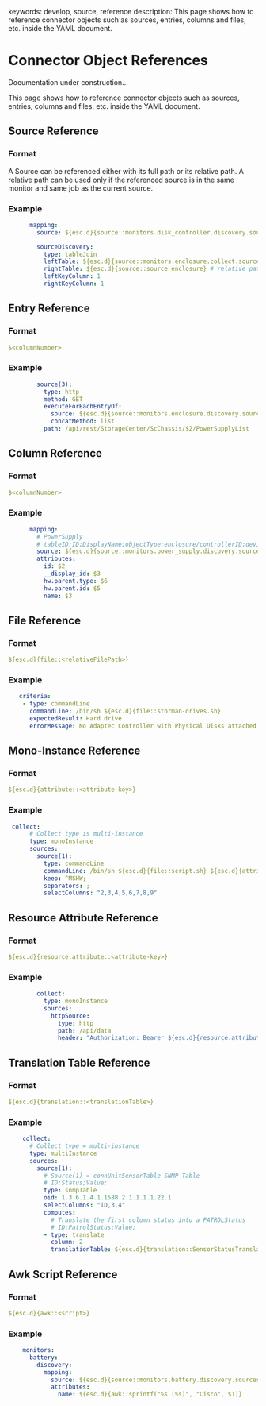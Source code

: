keywords: develop, source, reference
description: This page shows how to reference connector objects such as sources, entries, columns and files, etc. inside the YAML document.

# Connector Object References

<div class="alert alert-warning"><span class="fa-solid fa-person-digging"></span> Documentation under construction...</div>

<!-- MACRO{toc|fromDepth=1|toDepth=1|id=toc} -->

This page shows how to reference connector objects such as sources, entries, columns and files, etc. inside the YAML document.

## Source Reference

### Format

A Source can be referenced either with its full path or its relative path. A relative path can be used only if the referenced source is in the same monitor and same job as the current source.

### Example

```yaml
      mapping:
        source: ${esc.d}{source::monitors.disk_controller.discovery.sources.source_discovery}
```

```yaml
        sourceDiscovery:
          type: tableJoin
          leftTable: ${esc.d}{source::monitors.enclosure.collect.sources.source_chassis} # full path for a source in another monitor
          rightTable: ${esc.d}{source::source_enclosure} # relative path
          leftKeyColumn: 1
          rightKeyColumn: 1
```

## Entry Reference

### Format

```yaml
$<columnNumber>
```

### Example

```yaml
        source(3):
          type: http
          method: GET
          executeForEachEntryOf:
            source: ${esc.d}{source::monitors.enclosure.discovery.sources.source(2)}
            concatMethod: list
          path: /api/rest/StorageCenter/ScChassis/$2/PowerSupplyList
```

## Column Reference

### Format

```yaml
$<columnNumber>
```

### Example

```yaml
      mapping:
        # PowerSupply
        # tableID;ID;DisplayName;objectType;enclosure/controllerID;deviceType
        source: ${esc.d}{source::monitors.power_supply.discovery.sources.source(4)}
        attributes:
          id: $2
          __display_id: $3
          hw.parent.type: $6
          hw.parent.id: $5
          name: $3
```

## File Reference

### Format

```yaml
${esc.d}{file::<relativeFilePath>}
```

### Example

```yaml
   criteria:
    - type: commandLine
      commandLine: /bin/sh ${esc.d}{file::storman-drives.sh}
      expectedResult: Hard drive
      errorMessage: No Adaptec Controller with Physical Disks attached or not enough rights to execute arcconf.
```

## Mono-Instance Reference

### Format

```yaml
${esc.d}{attribute::<attribute-key>}
```

### Example

```yaml
 collect:
      # Collect type is multi-instance
      type: monoInstance
      sources:
        source(1):
          type: commandLine
          commandLine: /bin/sh ${esc.d}{file::script.sh} ${esc.d}{attribute::id}
          keep: ^MSHW;
          separators: ;
          selectColumns: "2,3,4,5,6,7,8,9"
```

## Resource Attribute Reference

### Format

```yaml
${esc.d}{resource.attribute::<attribute-key>}
```

### Example

```yaml
        collect:
          type: monoInstance
          sources:
            httpSource:
              type: http
              path: /api/data
              header: "Authorization: Bearer ${esc.d}{resource.attribute::api.token}"
```

## Translation Table Reference

### Format

```yaml
${esc.d}{translation::<translationTable>}
```

### Example

```yaml
    collect:
      # Collect type = multi-instance
      type: multiInstance
      sources:
        source(1):
          # Source(1) = connUnitSensorTable SNMP Table
          # ID;Status;Value;
          type: snmpTable
          oid: 1.3.6.1.4.1.1588.2.1.1.1.1.22.1
          selectColumns: "ID,3,4"
          computes:
            # Translate the first column status into a PATROLStatus
            # ID;PatrolStatus;Value;
          - type: translate
            column: 2
            translationTable: ${esc.d}{translation::SensorStatusTranslationTable}
```

## Awk Script Reference

### Format

```yaml
${esc.d}{awk::<script>}
```

### Example

```yaml
    monitors:
      battery:
        discovery:
          mapping:
            source: ${esc.d}{source::monitors.battery.discovery.sources.source(1)}
            attributes:
              name: ${esc.d}{awk::sprintf("%s (%s)", "Cisco", $1)}
```
